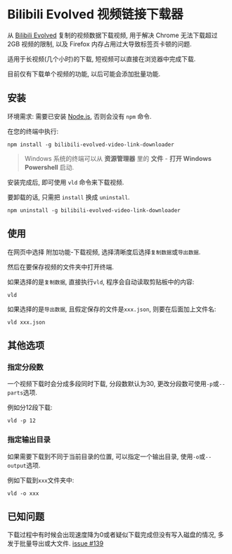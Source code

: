 # Bilibili Evolved 视频链接下载器

从 [Bilibili Evolved](https://github.com/the1812/Bilibili-Evolved/) 复制的视频数据下载视频, 用于解决 Chrome 无法下载超过 2GB 视频的限制, 以及 Firefox 内存占用过大导致标签页卡顿的问题.

适用于长视频(几个小时)的下载, 短视频可以直接在浏览器中完成下载.

目前仅有下载单个视频的功能, 以后可能会添加批量功能.

## 安装

环境需求: 需要已安装 [Node.js](https://nodejs.org/zh-cn/), 否则会没有 `npm` 命令.

在您的终端中执行:
```shell
npm install -g bilibili-evolved-video-link-downloader
```
> Windows 系统的终端可以从 **资源管理器** 里的 **文件** - **打开 Windows Powershell** 启动.

安装完成后, 即可使用 `vld` 命令来下载视频.

要卸载的话, 只需把 `install` 换成 `uninstall`.
```shell
npm uninstall -g bilibili-evolved-video-link-downloader
```

## 使用
在网页中选择 附加功能-下载视频, 选择清晰度后选择`复制数据`或`导出数据`.

然后在要保存视频的文件夹中打开终端.

如果选择的是`复制数据`, 直接执行`vld`, 程序会自动读取剪贴板中的内容:
```shell
vld
```
如果选择的是`导出数据`, 且假定保存的文件是`xxx.json`, 则要在后面加上文件名:
```shell
vld xxx.json
```

## 其他选项

### 指定分段数
一个视频下载时会分成多段同时下载, 分段数默认为30, 更改分段数可使用`-p`或`--parts`选项.

例如分12段下载:
```shell
vld -p 12
```

### 指定输出目录
如果需要下载到不同于当前目录的位置, 可以指定一个输出目录, 使用`-o`或`--output`选项.

例如下载到`xxx`文件夹中:
```shell
vld -o xxx
```

## 已知问题
下载过程中有时候会出现速度降为0或者疑似下载完成但没有写入磁盘的情况, 多发于批量导出或大文件. [issue #139](https://github.com/the1812/Bilibili-Evolved/issues/139)
